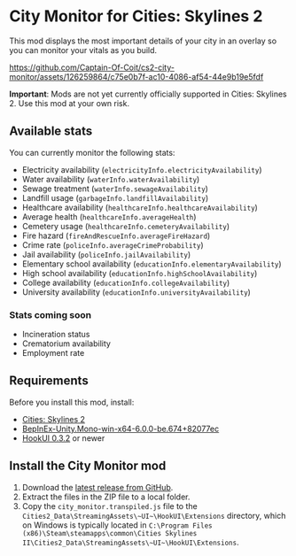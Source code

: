 # City Monitor for Cities: Skylines 2

This mod displays the most important details of your city in an overlay so you can monitor your vitals as you build.

https://github.com/Captain-Of-Coit/cs2-city-monitor/assets/126259864/c75e0b7f-ac10-4086-af54-44e9b19e5fdf

**Important**: Mods are not yet currently officially supported in Cities: Skylines 2. Use this mod at your own risk.

## Available stats

You can currently monitor the following stats:

- Electricity availability (`electricityInfo.electricityAvailability`)
- Water availability (`waterInfo.waterAvailability`)
- Sewage treatment (`waterInfo.sewageAvailability`)
- Landfill usage (`garbageInfo.landfillAvailability`)
- Healthcare availability (`healthcareInfo.healthcareAvailability`)
- Average health (`healthcareInfo.averageHealth`)
- Cemetery usage (`healthcareInfo.cemeteryAvailability`)
- Fire hazard (`fireAndRescueInfo.averageFireHazard`)
- Crime rate (`policeInfo.averageCrimeProbability`)
- Jail availability (`policeInfo.jailAvailability`)
- Elementary school availability (`educationInfo.elementaryAvailability`)
- High school availability (`educationInfo.highSchoolAvailability`)
- College availability (`educationInfo.collegeAvailability`)
- University availability (`educationInfo.universityAvailability`)

### Stats coming soon

- Incineration status
- Crematorium availability
- Employment rate

## Requirements

Before you install this mod, install:

- [Cities: Skylines 2](https://store.steampowered.com/app/949230/Cities_Skylines_II/)
- [BepInEx-Unity.Mono-win-x64-6.0.0-be.674+82077ec](https://builds.bepinex.dev/projects/bepinex_be)
- [HookUI 0.3.2](https://github.com/Captain-Of-Coit/hookui) or newer

## Install the City Monitor mod

1. Download the [latest release from GitHub](https://github.com/Captain-Of-Coit/cs2-city-monitor/releases).
1. Extract the files in the ZIP file to a local folder.
1. Copy the `city_monitor.transpiled.js` file to the `Cities2_Data\StreamingAssets\~UI~\HookUI\Extensions` directory, which on Windows is typically located in `C:\Program Files (x86)\Steam\steamapps\common\Cities Skylines II\Cities2_Data\StreamingAssets\~UI~\HookUI\Extensions`.
